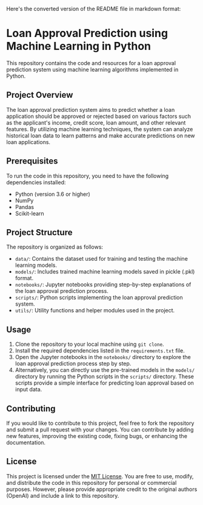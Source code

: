 Here's the converted version of the README file in markdown format:

# Loan Approval Prediction using Machine Learning in Python

This repository contains the code and resources for a loan approval prediction system using machine learning algorithms implemented in Python.

## Project Overview

The loan approval prediction system aims to predict whether a loan application should be approved or rejected based on various factors such as the applicant's income, credit score, loan amount, and other relevant features. By utilizing machine learning techniques, the system can analyze historical loan data to learn patterns and make accurate predictions on new loan applications.

## Prerequisites

To run the code in this repository, you need to have the following dependencies installed:

- Python (version 3.6 or higher)
- NumPy
- Pandas
- Scikit-learn

## Project Structure

The repository is organized as follows:

- `data/`: Contains the dataset used for training and testing the machine learning models.
- `models/`: Includes trained machine learning models saved in pickle (.pkl) format.
- `notebooks/`: Jupyter notebooks providing step-by-step explanations of the loan approval prediction process.
- `scripts/`: Python scripts implementing the loan approval prediction system.
- `utils/`: Utility functions and helper modules used in the project.

## Usage

1. Clone the repository to your local machine using `git clone`.
2. Install the required dependencies listed in the `requirements.txt` file.
3. Open the Jupyter notebooks in the `notebooks/` directory to explore the loan approval prediction process step by step.
4. Alternatively, you can directly use the pre-trained models in the `models/` directory by running the Python scripts in the `scripts/` directory. These scripts provide a simple interface for predicting loan approval based on input data.

## Contributing

If you would like to contribute to this project, feel free to fork the repository and submit a pull request with your changes. You can contribute by adding new features, improving the existing code, fixing bugs, or enhancing the documentation.

## License

This project is licensed under the [MIT License](LICENSE). You are free to use, modify, and distribute the code in this repository for personal or commercial purposes. However, please provide appropriate credit to the original authors (OpenAI) and include a link to this repository.
